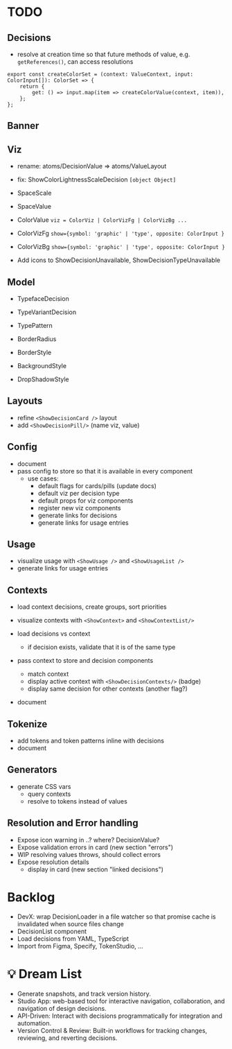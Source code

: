 # TODO

## Decisions

- resolve at creation time so that future methods of value, e.g. `getReferences()`, can access resolutions

```
export const createColorSet = (context: ValueContext, input: ColorInput[]): ColorSet => {
    return {
        get: () => input.map(item => createColorValue(context, item)),
    };
};
```

## Banner

## Viz

- rename: atoms/DecisionValue => atoms/ValueLayout
- fix: ShowColorLightnessScaleDecision `[object Object]`

- SpaceScale
- SpaceValue

- ColorValue `viz = ColorViz | ColorVizFg | ColorVizBg ...`
- ColorVizFg `show={symbol: 'graphic' | 'type', opposite: ColorInput }`
- ColorVizBg `show={symbol: 'graphic' | 'type', opposite: ColorInput }`

- Add icons to ShowDecisionUnavailable, ShowDecisionTypeUnavailable

## Model

- TypefaceDecision
- TypeVariantDecision
- TypePattern

- BorderRadius
- BorderStyle
- BackgroundStyle
- DropShadowStyle

## Layouts

- refine `<ShowDecisionCard />` layout
- add `<ShowDecisionPill/>` (name viz, value)

## Config

- document
- pass config to store so that it is available in every component
  - use cases:
    - default flags for cards/pills (update docs)
    - default viz per decision type
    - default props for viz components
    - register new viz components
    - generate links for decisions
    - generate links for usage entries

## Usage

- visualize usage with `<ShowUsage />` and `<ShowUsageList />`
- generate links for usage entries

## Contexts

- load context decisions, create groups, sort priorities
- visualize contexts with `<ShowContext>` and `<ShowContextList/>`
- load decisions vs context

  - if decision exists, validate that it is of the same type

- pass context to store and decision components

  - match context
  - display active context with `<ShowDecisionContexts/>` (badge)
  - display same decision for other contexts (another flag?)

- document

## Tokenize

- add tokens and token patterns inline with decisions
- document

## Generators

- generate CSS vars
  - query contexts
  - resolve to tokens instead of values

## Resolution and Error handling

- Expose icon warning in ..? where? DecisionValue?
- Expose validation errors in card (new section "errors")
- WIP resolving values throws, should collect errors
- Expose resolution details
  - display in card (new section "linked decisions")

# Backlog

- DevX: wrap DecisionLoader in a file watcher so that promise cache is invalidated when source files change
- DecisionList component
- Load decisions from YAML, TypeScript
- Import from Figma, Specify, TokenStudio, ...

# 💡 Dream List

- Generate snapshots, and track version history.
- Studio App: web-based tool for interactive navigation, collaboration,
  and navigation of design decisions.
- API-Driven: Interact with decisions programmatically for integration and automation.
- Version Control & Review: Built-in workflows for tracking changes,
  reviewing, and reverting decisions.
